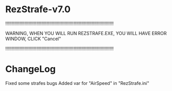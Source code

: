 # RezStrafe-v7.0
!!!!!!!!!!!!!!!!!!!!!!!!!!!!!!!!!!!!!!!!!!!!!!!!!!!!!!!!!!!!!!!!!!!!!!!!!!!!!!!!!!!!

WARNING, WHEN YOU WILL RUN REZSTRAFE.EXE, YOU WILL HAVE ERROR WINDOW, CLICK "Cancel"

!!!!!!!!!!!!!!!!!!!!!!!!!!!!!!!!!!!!!!!!!!!!!!!!!!!!!!!!!!!!!!!!!!!!!!!!!!!!!!!!!!!!

# ChangeLog
Fixed some strafes bugs
Added var for "AirSpeed" in "RezStrafe.ini"
